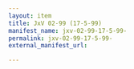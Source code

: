 ```yaml
---
layout: item
title: JxV 02-99 (17-5-99)
manifest_name: jxv-02-99-17-5-99-
permalink: jxv-02-99-17-5-99-
external_manifest_url: 

---
```

<!-- Add an essay or interpretive material below this line,
using HTML or markdown.  Do not modify this file above this line -->
